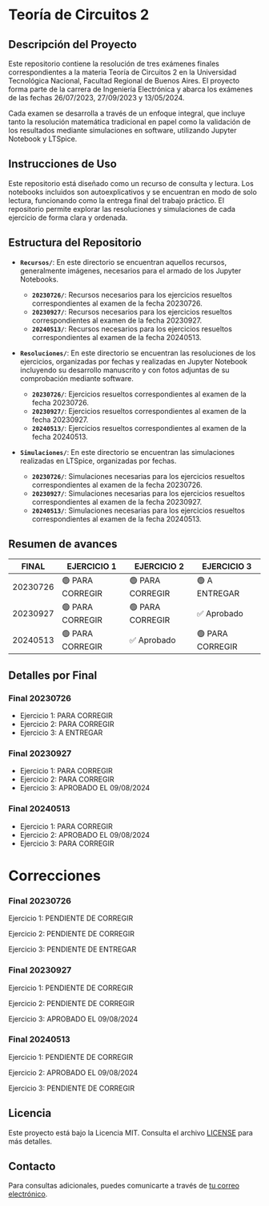 # Teoría de Circuitos 2
## Descripción del Proyecto
Este repositorio contiene la resolución de tres exámenes finales correspondientes a la materia Teoría de Circuitos 2 en la Universidad Tecnológica Nacional, Facultad Regional de Buenos Aires. El proyecto forma parte de la carrera de Ingeniería Electrónica y abarca los exámenes de las fechas 26/07/2023, 27/09/2023 y 13/05/2024.

Cada examen se desarrolla a través de un enfoque integral, que incluye tanto la resolución matemática tradicional en papel como la validación de los resultados mediante simulaciones en software, utilizando Jupyter Notebook y LTSpice.

## Instrucciones de Uso
Este repositorio está diseñado como un recurso de consulta y lectura. Los notebooks incluidos son autoexplicativos y se encuentran en modo de solo lectura, funcionando como la entrega final del trabajo práctico. El repositorio permite explorar las resoluciones y simulaciones de cada ejercicio de forma clara y ordenada.

## Estructura del Repositorio

- **`Recursos/`**: En este directorio se encuentran aquellos recursos, generalmente imágenes, necesarios para el armado de los Jupyter Notebooks.
  - **`20230726/`**: Recursos necesarios para los ejercicios resueltos correspondientes al examen de la fecha 20230726.
  - **`20230927/`**: Recursos necesarios para los ejercicios resueltos correspondientes al examen de la fecha 20230927.
  - **`20240513/`**: Recursos necesarios para los ejercicios resueltos correspondientes al examen de la fecha 20240513.

- **`Resoluciones/`**: En este directorio se encuentran las resoluciones de los ejercicios, organizadas por fechas y realizadas en Jupyter Notebook incluyendo su desarrollo manuscrito y con fotos adjuntas de su comprobación mediante software.
  - **`20230726/`**: Ejercicios resueltos correspondientes al examen de la fecha 20230726.
  - **`20230927/`**: Ejercicios resueltos correspondientes al examen de la fecha 20230927.
  - **`20240513/`**: Ejercicios resueltos correspondientes al examen de la fecha 20240513.

- **`Simulaciones/`**: En este directorio se encuentran las simulaciones realizadas en LTSpice, organizadas por fechas.
  - **`20230726/`**: Simulaciones necesarias para los ejercicios resueltos correspondientes al examen de la fecha 20230726.
  - **`20230927/`**: Simulaciones necesarias para los ejercicios resueltos correspondientes al examen de la fecha 20230927.
  - **`20240513/`**: Simulaciones necesarias para los ejercicios resueltos correspondientes al examen de la fecha 20240513.

## Resumen de avances

| FINAL    | EJERCICIO 1      | EJERCICIO 2       | EJERCICIO 3       |
|----------|------------------|-------------------|-------------------|
| 20230726 | 🟢 PARA CORREGIR | 🟢 PARA CORREGIR | 🟢 A ENTREGAR    |
| 20230927 | 🟢 PARA CORREGIR | 🟢 PARA CORREGIR | ✅ Aprobado      |
| 20240513 | 🟢 PARA CORREGIR | ✅ Aprobado      | 🟢 PARA CORREGIR |

## Detalles por Final

### Final 20230726
* Ejercicio 1: PARA CORREGIR
* Ejercicio 2: PARA CORREGIR
* Ejercicio 3: A ENTREGAR

### Final 20230927
* Ejercicio 1: PARA CORREGIR
* Ejercicio 2: PARA CORREGIR
* Ejercicio 3: APROBADO EL 09/08/2024

### Final 20240513
* Ejercicio 1: PARA CORREGIR
* Ejercicio 2: APROBADO EL 09/08/2024
* Ejercicio 3: PARA CORREGIR

# Correcciones

### Final 20230726

Ejercicio 1: PENDIENTE DE CORREGIR

Ejercicio 2: PENDIENTE DE CORREGIR

Ejercicio 3: PENDIENTE DE ENTREGAR

### Final 20230927

Ejercicio 1: PENDIENTE DE CORREGIR

Ejercicio 2: PENDIENTE DE CORREGIR

Ejercicio 3: APROBADO EL 09/08/2024

### Final 20240513

Ejercicio 1: PENDIENTE DE CORREGIR

Ejercicio 2: APROBADO EL 09/08/2024

Ejercicio 3: PENDIENTE DE CORREGIR


## Licencia

Este proyecto está bajo la Licencia MIT. Consulta el archivo [LICENSE](./LICENSE) para más detalles.

## Contacto

Para consultas adicionales, puedes comunicarte a través de [tu correo electrónico](mailto:matias@matnalopez.com.ar).
